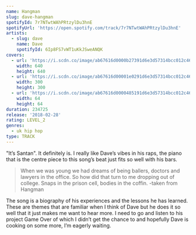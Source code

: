 ```yaml
---
name: Hangman
slug: dave-hangman
spotifyId: 7r7NTwtWAhPRtzylDu3hnE
spotifyUrl: 'https://open.spotify.com/track/7r7NTwtWAhPRtzylDu3hnE'
artists:
  - slug: dave
    name: Dave
    spotifyId: 6Ip8FS7vWT1uKkJSweANQK
covers:
  - url: 'https://i.scdn.co/image/ab67616d0000b27391d6e3d57314bcc012c46ddc'
    width: 640
    height: 640
  - url: 'https://i.scdn.co/image/ab67616d00001e0291d6e3d57314bcc012c46ddc'
    width: 300
    height: 300
  - url: 'https://i.scdn.co/image/ab67616d0000485191d6e3d57314bcc012c46ddc'
    width: 64
    height: 64
duration: 234725
release: '2018-02-28'
rating: LEVEL_2
genres:
  - uk hip hop
type: TRACK
---
```

"It’s Santan". It definitely is. I really like Dave’s vibes in his raps, the piano that is
the centre piece to this song’s beat just fits so well with his bars.

> When we was young we had dreams of being ballers, doctors and lawyers in the office.
> So how did that turn to me dropping out of college. Snaps in the prison cell, bodies
> in the coffin.
-taken from Hangman

The song is a biography of his experiences and the lessons he has learned. These are themes
that are familiar when I think of Dave but he does it so well that it just makes me want to
hear more. I need to go and listen to his project Game Over of which I didn’t get the chance
to and hopefully Dave is cooking on some more, I’m eagerly waiting.
